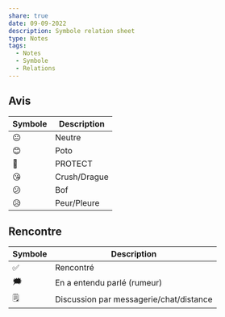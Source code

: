 ```yaml
---
share: true
date: 09-09-2022
description: Symbole relation sheet
type: Notes
tags:
  - Notes
  - Symbole
  - Relations
---
```



## Avis
| Symbole | Description  |
| ------- | ------------ |
| 😐      | Neutre       |
| 😊      | Poto         |
| 🥰      | PROTECT      |
| 😘      | Crush/Drague |
| 😕      | Bof          |
| 😥      | Peur/Pleure  | 

## Rencontre
| Symbole | Description                             |
| ------- | --------------------------------------- |
| ✅      | Rencontré                               |
| 🗯️      | En a entendu parlé (rumeur)             |
| 🗒️      | Discussion par messagerie/chat/distance | 
